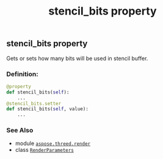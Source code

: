 ﻿---
title: stencil_bits property
second_title: Aspose.3D for Python via .NET API References
description: 
type: docs
weight: 60
url: /python-net/aspose.threed.render/renderparameters/stencil_bits/
is_root: false
---

## stencil_bits property


Gets or sets how many bits will be used in stencil buffer.
### Definition:
```python
@property
def stencil_bits(self):
    ...
@stencil_bits.setter
def stencil_bits(self, value):
    ...
```

### See Also
* module [`aspose.threed.render`](../../)
* class [`RenderParameters`](/3d/python-net/aspose.threed.render/renderparameters)
